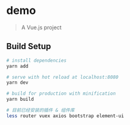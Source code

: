# demo

> A Vue.js project

## Build Setup

``` bash
# install dependencies
yarn add

# serve with hot reload at localhost:8080
yarn dev

# build for production with minification
yarn build

# 目前已经安装的插件 & 组件库
less router vuex axios bootstrap element-ui

